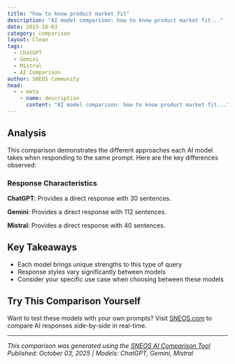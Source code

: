 ```yaml
---
title: "how to know product market fit"
description: "AI model comparison: how to know product market fit..."
date: 2025-10-03
category: comparison
layout: Clean
tags:
  - ChatGPT
  - Gemini
  - Mistral
  - AI Comparison
author: SNEOS Community
head:
  - - meta
    - name: description
      content: "AI model comparison: how to know product market fit..."
---
```


<ChatComparison
  title="how to know product market fit"
  prompt="how to know product market fit"
  :responses='{"ChatGPT": "Determining product-market fit (PMF) means confirming that your product satisfies a strong market demand and resonates well with your target customers. Here are some ways to know if you\u0027ve achieved product-market fit:\n\n### Signs of Product-Market Fit\n1. **Strong Customer Demand**\n - Customers are actively seeking and purchasing your product.\n - Sales and engagement metrics show consistent growth.\n\n2. **High Retention Rates**\n - Users return frequently and continue to use the product over time.\n - Low churn rate among paying customers.\n\n3. **Positive Customer Feedback**\n - Customers express satisfaction and enthusiasm about your product.\n - You receive referrals and word-of-mouth recommendations.\n\n4. **Market Pulling You In**\n - Instead of pushing the product to customers, you find customers coming to you.\n - Inbound inquiries and organic leads increase.\n\n5. **Product Usage Metrics**\n - Key metrics (daily active users, time spent, feature usage) meet or exceed expectations.\n - Engagement levels are high and growing.\n\n6. **Willingness to Pay**\n - Customers are willing to pay your desired price point.\n - You have a sustainable and scalable revenue model.\n\n7. **NPS and Surveys**\n - High Net Promoter Score (NPS) indicating customers would recommend your product.\n - Survey responses show your product solves a significant pain point.\n\n### Methods to Validate Product-Market Fit\n- **Customer Interviews:** Talk directly to customers to understand their pain points and satisfaction.\n- **Cohort Analysis:** Track customer retention and behavior over time.\n- **Landing Page Tests:** Measure conversion rates to gauge interest.\n- **A/B Testing:** Experiment with features or messaging to see what resonates.\n- **Growth Patterns:** Analyze whether user growth is driven naturally by market demand.\n\n### Popular Frameworks and Criteria\n- Marc Andreessen defined PMF as \u0022being in a good market with a product that can satisfy that market.\u0022\n- Sean Ellis suggests a survey method: if at least 40% of surveyed users say they would be \u0022very disappointed\u0022 if your product no longer existed, you likely have PMF.\n\n---\n\n**In summary:** You know you have product-market fit when your target customers love your product, use it often, are willing to pay for it, and the business grows organically with strong metrics backing these observations.", "Gemini": "Product-Market Fit (PMF) is the degree to which a product satisfies strong market demand. It\u0027s a crucial milestone for startups and new products, indicating you\u0027ve found a group of customers who love your product and are willing to use it regularly and potentially recommend it to others. Here\u0027s how to know if you have it:\n\n**I. Quantitative Metrics:**\n\nThese are measurable data points that provide insights into customer behavior and satisfaction.\n\n* **Retention Rate:**\n * **What it is:** The percentage of customers who continue to use your product over a specific period (e.g., monthly, quarterly).\n * **Why it matters:** High retention indicates customers find ongoing value in your product. A leaky bucket (high churn) suggests you\u0027re not truly meeting their needs.\n * **How to measure:** Track the percentage of users who are active in month X who are also active in month X\u002B1. Segment by user cohort (users who joined in the same month) to see how retention changes over time.\n * **Benchmark:** Difficult to give a general benchmark. It highly depends on your industry, business model, and target audience. For SaaS, a good monthly retention rate is often considered to be above 90%. Lower for freemium models. Monitor your specific trends and try to improve them consistently.\n\n* **Customer Lifetime Value (CLTV):**\n * **What it is:** A prediction of the total revenue a business will earn from a single customer during their relationship with the company.\n * **Why it matters:** A higher CLTV allows for more investment in customer acquisition and retention.\n * **How to measure:** Simple version: (Average Purchase Value) * (Average Number of Purchases per Year) * (Average Customer Lifespan in Years). More complex models exist taking into account churn rate and discount rates.\n * **Benchmark:** CLTV should significantly exceed Customer Acquisition Cost (CAC). A CLTV/CAC ratio of 3:1 or higher is generally considered good.\n\n* **Customer Acquisition Cost (CAC):**\n * **What it is:** The total cost of acquiring a new customer (marketing, sales, etc.).\n * **Why it matters:** You need to acquire customers efficiently. If CAC is too high, your business model is unsustainable.\n * **How to measure:** (Total Marketing \u0026 Sales Expenses) / (Number of New Customers Acquired).\n * **Benchmark:** Should be significantly lower than your CLTV. Track CAC over time to ensure it\u0027s not trending upward uncontrollably.\n\n* **Net Promoter Score (NPS):**\n * **What it is:** A metric that measures customer loyalty and willingness to recommend your product.\n * **Why it matters:** Provides a direct indication of how satisfied customers are and how likely they are to become advocates.\n * **How to measure:** Ask customers: \u0022On a scale of 0 to 10, how likely are you to recommend our product/service to a friend or colleague?\u0022 Categorize respondents:\n * Promoters (9-10)\n * Passives (7-8)\n * Detractors (0-6)\n * NPS = (% of Promoters) - (% of Detractors)\n * **Benchmark:** NPS scores range from -100 to \u002B100. A positive NPS is generally good. A score of 50\u002B is considered excellent.\n\n* **Active Users (Daily Active Users - DAU, Weekly Active Users - WAU, Monthly Active Users - MAU):**\n * **What it is:** Number of unique users engaging with your product within a specific timeframe.\n * **Why it matters:** Indicates how frequently customers are using your product. A growing active user base is a strong indicator of PMF.\n * **How to measure:** Track the number of unique users who log in or interact with your product on a daily, weekly, or monthly basis.\n * **Benchmark:** Depends heavily on the type of product and target audience. The trend is more important than the absolute number. Also important to track DAU/MAU ratio - higher is better.\n\n* **Viral Coefficient (K-Factor):**\n * **What it is:** Measures how many new users each existing user brings in.\n * **Why it matters:** A high K-factor (above 1) means your product is self-sustaining and growing organically.\n * **How to measure:** (Number of Customers) * (Average Number of Invitations Sent Per Customer) * (Conversion Rate of Invitations). Difficult to calculate precisely, but observe patterns of referral and organic growth.\n * **Benchmark:** A K-factor \u003E 1 indicates viral growth.\n\n* **Conversion Rates:** (e.g., free-to-paid, trial-to-paid, signup-to-active user)\n * **What it is:** The percentage of users who move from one stage of your funnel to the next.\n * **Why it matters:** Shows how effective your onboarding process is and how compelling your product is in convincing users to upgrade or become paying customers.\n * **How to measure:** Track the number of users who convert from one stage to another and calculate the percentage.\n * **Benchmark:** Highly dependent on your business model and pricing. Establish a baseline and track improvements.\n\n**II. Qualitative Feedback:**\n\nQuantitative data tells you *what* is happening, but qualitative feedback helps you understand *why*.\n\n* **Customer Interviews:**\n * **What it is:** One-on-one conversations with customers to understand their experiences, pain points, and motivations.\n * **Why it matters:** Provides in-depth insights into customer needs and how your product addresses them. Uncovers unexpected use cases or frustrations.\n * **How to do it:** Prepare a list of open-ended questions. Listen actively and probe for details. Focus on understanding their workflow, challenges, and how your product fits into their lives.\n\n* **Surveys:**\n * **What it is:** Structured questionnaires to collect feedback from a larger group of customers.\n * **Why it matters:** Gathers broader insights and validates findings from customer interviews. Can be used to track customer satisfaction over time.\n * **How to do it:** Use a mix of multiple-choice and open-ended questions. Keep it concise to maximize response rates. Segment results to identify trends among different user groups.\n\n* **User Testing:**\n * **What it is:** Observing users as they interact with your product.\n * **Why it matters:** Reveals usability issues, areas of confusion, and opportunities for improvement.\n * **How to do it:** Ask users to complete specific tasks and observe their behavior. Encourage them to think aloud and verbalize their thoughts and feelings.\n\n* **Feedback Forms \u0026 Channels:**\n * **What it is:** Collecting feedback through in-app forms, email, social media, and other channels.\n * **Why it matters:** Provides a continuous stream of feedback and allows customers to report issues and suggest improvements.\n * **How to do it:** Make it easy for customers to provide feedback. Respond promptly to inquiries and acknowledge suggestions.\n\n* **\u0022Must-Have\u0022 Question:**\n * **What it is:** Directly ask your users how disappointed they would be if they could no longer use your product. This helps determine if your product is something they \u0022need\u0022 versus \u0022want.\u0022\n * **Why it matters:** Provides a direct measurement of how essential your product is to your users.\n * **How to do it:**\n * Survey Users: Include the question \u0022How would you feel if you could no longer use [Product Name]?\u0022 with the following options:\n * Very Disappointed\n * Somewhat Disappointed\n * Not Disappointed (it isn\u0027t really that useful)\n * Analyze Results: If 40% or more of users say they would be \u0022Very Disappointed,\u0022 you are likely on the right track towards achieving PMF. This is a general benchmark; higher is always better. Sean Ellis, who coined the term PMF, suggests this 40% threshold.\n\n**III. Signs of Product-Market Fit:**\n\nThese are observed behaviors and general trends that suggest strong market acceptance.\n\n* **Organic Growth:** Customers are finding and adopting your product without significant marketing spend. Word-of-mouth is strong.\n* **Strong Customer Engagement:** Users are actively using your product frequently and deeply.\n* **Positive Customer Reviews \u0026 Testimonials:** Customers are publicly praising your product and recommending it to others.\n* **Reduced Sales Cycle:** It takes less time and effort to convert prospects into paying customers.\n* **Lower Churn Rate:** Fewer customers are canceling their subscriptions or stopping using your product.\n* **Increasing Revenue:** Your business is growing and generating more revenue over time.\n* **Investors are interested.** Venture Capital firms are actively pursuing you.\n\n**Important Considerations:**\n\n* **Segmentation:** PMF may exist for specific user segments but not others. Focus on your core target audience.\n* **Iteration:** PMF is not a static state. You need to continuously iterate on your product based on customer feedback and market trends.\n* **Early Stage vs. Later Stage:** The metrics and signals for PMF might differ at different stages of your business. In the early stages, qualitative feedback and early adoption are crucial. Later on, quantitative metrics and scalable growth become more important.\n* **Don\u0027t confuse Product-Market Fit with Product-Channel Fit:** You can have a great product that customers love, but if you can\u0027t reach them effectively through your chosen marketing channels, you won\u0027t achieve widespread success.\n* **Don\u0027t get complacent.** PMF isn\u0027t permanent. Competition can emerge, and customer needs can evolve. Continuously strive to improve your product and maintain a strong connection with your customers.\n\n**In Summary:**\n\nFinding Product-Market Fit is an ongoing process that involves a combination of quantitative data analysis and qualitative customer feedback. It requires a deep understanding of your target audience, a willingness to iterate on your product, and a relentless focus on solving customer problems. It\u0027s not a binary \u0022yes\u0022 or \u0022no\u0022 state, but rather a continuum. The more of these signals you see, the closer you are to achieving Product-Market Fit. Don\u0027t rely on gut feeling alone; use data and customer insights to guide your decisions.\n", "Mistral": "Determining product-market fit (PMF) is crucial for the success of any product or startup. Here are some steps and metrics to help you assess whether you\u0027ve achieved product-market fit:\n\n### 1. **Customer Feedback**\n - **Surveys**: Use surveys to ask customers about their satisfaction and likelihood to recommend your product. The Net Promoter Score (NPS) is a common metric.\n - **Interviews**: Conduct one-on-one interviews with customers to get deeper insights into their needs and how well your product meets them.\n\n### 2. **Usage Metrics**\n - **Retention Rate**: High retention rates indicate that users find value in your product.\n - **Engagement**: Track how often and how long users interact with your product.\n - **Churn Rate**: Low churn rates suggest that users are sticking with your product.\n\n### 3. **Sean Ellis Test**\n - **The 40% Rule**: Ask users, \u0022How would you feel if you could no longer use [product]?\u0022 If at least 40% of users say they would be \u0022very disappointed,\u0022 it\u0027s a strong indicator of product-market fit.\n\n### 4. **Customer Acquisition Cost (CAC)**\n - **CAC vs. Lifetime Value (LTV)**: Compare your CAC to the LTV of a customer. A healthy ratio (e.g., LTV/CAC \u003E 3) suggests that your product is valuable enough to justify the acquisition costs.\n\n### 5. **Revenue Growth**\n - **Monthly Recurring Revenue (MRR)**: Track MRR to see if your product is generating consistent and growing revenue.\n - **Revenue Retention**: High revenue retention indicates that customers are continuing to pay for your product.\n\n### 6. **Market Validation**\n - **Competitive Analysis**: Compare your product to competitors to see if it stands out in terms of features, pricing, or user experience.\n - **Market Size**: Ensure that the market for your product is large enough to sustain growth.\n\n### 7. **Qualitative Feedback**\n - **User Reviews**: Monitor reviews on platforms like Google Play, App Store, or review sites.\n - **Social Media**: Pay attention to what users are saying about your product on social media.\n\n### 8. **Internal Feedback**\n - **Team Insights**: Gather feedback from your sales, marketing, and customer support teams. They often have valuable insights from direct interactions with customers.\n\n### 9. **Iterative Improvement**\n - **A/B Testing**: Continuously test different features and versions of your product to see what resonates best with users.\n - **User Testing**: Conduct usability tests to observe how users interact with your product and identify areas for improvement.\n\n### 10. **Customer Success Stories**\n - **Case Studies**: Collect and analyze case studies from successful customers to understand what makes your product valuable to them.\n\n### Tools and Methods\n- **Analytics Tools**: Use tools like Google Analytics, Mixpanel, or Amplitude to track user behavior and engagement.\n- **Feedback Tools**: Utilize tools like SurveyMonkey, Typeform, or Hotjar for collecting user feedback.\n- **CRM Systems**: Use CRM systems like Salesforce or HubSpot to track customer interactions and feedback.\n\n### Conclusion\nAchieving product-market fit is an ongoing process that requires continuous monitoring and adaptation. By combining quantitative metrics with qualitative feedback, you can gain a comprehensive understanding of how well your product meets the needs of your target market."}' 
  published-date="20:42"
/>

## Analysis

This comparison demonstrates the different approaches each AI model takes when responding to the same prompt. Here are the key differences observed:

### Response Characteristics

**ChatGPT**: Provides a direct response with 30 sentences. 

**Gemini**: Provides a direct response with 112 sentences. 

**Mistral**: Provides a direct response with 40 sentences. 

## Key Takeaways

- Each model brings unique strengths to this type of query
- Response styles vary significantly between models
- Consider your specific use case when choosing between these models

## Try This Comparison Yourself

Want to test these models with your own prompts? Visit [SNEOS.com](https://sneos.com) to compare AI responses side-by-side in real-time.

---

*This comparison was generated using the [SNEOS AI Comparison Tool](https://sneos.com)*
*Published: October 03, 2025 | Models: ChatGPT, Gemini, Mistral*
